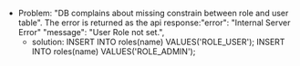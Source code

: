 - Problem: "DB complains about missing constrain between role and user table". The error is returned as the api response:"error": "Internal Server Error" "message": "User Role not set.", 
    - solution: INSERT INTO roles(name) VALUES('ROLE_USER');
                INSERT INTO roles(name) VALUES('ROLE_ADMIN');
                